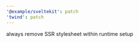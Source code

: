 ```yaml
---
'@example/sveltekit': patch
'twind': patch
---
```


always remove SSR stylesheet within runtime setup
